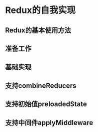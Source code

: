 # Redux的自我实现

## Redux的基本使用方法

## 准备工作

## 基础实现

## 支持combineReducers

## 支持初始值preloadedState

## 支持中间件applyMiddleware


